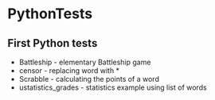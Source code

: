 # PythonTests

## First Python tests

* Battleship          - elementary Battleship game
* censor              - replacing word with *
* Scrabble            - calculating the points of a word
* ustatistics_grades   - statistics example using list of words  

